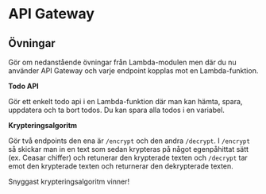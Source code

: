 # API Gateway

## Övningar

Gör om nedanstående övningar från Lambda-modulen men där du nu använder API Gateway och varje endpoint kopplas mot en
Lambda-funktion. 

**Todo API**

Gör ett enkelt todo api i en Lambda-funktion där man kan hämta, spara, uppdatera och ta bort todos. Du kan spara alla todos i en variabel.

**Krypteringsalgoritm**

Gör två endpoints den ena är `/encrypt` och den andra `/decrypt`. I `/encrypt` så skickar man in en text som sedan krypteras på något egenpåhittat sätt (ex. Ceasar chiffer) och retunerar den krypterade texten och `/decrypt` tar emot den krypterade texten och returnerar den dekrypterade texten.

Snyggast krypteringsalgoritm vinner!